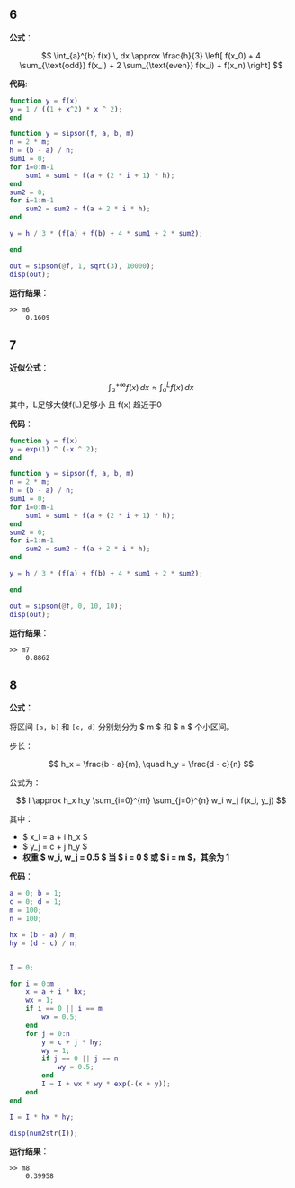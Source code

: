## 6

**公式**：


$$
\int_{a}^{b} f(x) \, dx \approx \frac{h}{3} \left[ f(x_0) + 4 \sum_{\text{odd}} f(x_i) + 2 \sum_{\text{even}} f(x_i) + f(x_n) \right]
$$

**代码**:

```matlab
function y = f(x)
y = 1 / ((1 + x^2) * x ^ 2);
end

function y = sipson(f, a, b, m)
n = 2 * m;
h = (b - a) / n;
sum1 = 0;
for i=0:m-1
    sum1 = sum1 + f(a + (2 * i + 1) * h);
end
sum2 = 0;
for i=1:m-1
    sum2 = sum2 + f(a + 2 * i * h);
end

y = h / 3 * (f(a) + f(b) + 4 * sum1 + 2 * sum2);

end

out = sipson(@f, 1, sqrt(3), 10000);
disp(out);
```

**运行结果**：

```text
>> m6
    0.1609
```

## 7

**近似公式**：

$$
\int_{a}^{+\infty} f(x) \, dx \approx \int_{a}^{L} f(x) \, dx
$$
其中，L足够大使f(L)足够小 且 f(x) 趋近于0

**代码**：

```matlab
function y = f(x)
y = exp(1) ^ (-x ^ 2);
end

function y = sipson(f, a, b, m)
n = 2 * m;
h = (b - a) / n;
sum1 = 0;
for i=0:m-1
    sum1 = sum1 + f(a + (2 * i + 1) * h);
end
sum2 = 0;
for i=1:m-1
    sum2 = sum2 + f(a + 2 * i * h);
end

y = h / 3 * (f(a) + f(b) + 4 * sum1 + 2 * sum2);

end

out = sipson(@f, 0, 10, 10);
disp(out);
```

**运行结果**：

```text
>> m7
    0.8862
```

## 8

**公式：**

将区间 `[a, b]` 和 `[c, d]` 分别划分为 $ m $ 和 $ n $ 个小区间。

步长：

$$
h_x = \frac{b - a}{m}, \quad h_y = \frac{d - c}{n}
$$

公式为：

$$
I \approx h_x h_y \sum_{i=0}^{m} \sum_{j=0}^{n} w_i w_j f(x_i, y_j)
$$

其中：

- $ x_i = a + i h_x $
- $ y_j = c + j h_y $
- **权重 $ w_i, w_j = 0.5 $ 当 $ i = 0 $ 或 $ i = m $，其余为 1**

**代码**：

```matlab
a = 0; b = 1;
c = 0; d = 1;
m = 100;
n = 100;

hx = (b - a) / m;
hy = (d - c) / n;


I = 0;

for i = 0:m
    x = a + i * hx;
    wx = 1;
    if i == 0 || i == m
        wx = 0.5;
    end
    for j = 0:n
        y = c + j * hy;
        wy = 1;
        if j == 0 || j == n
            wy = 0.5;
        end
        I = I + wx * wy * exp(-(x + y));
    end
end

I = I * hx * hy;

disp(num2str(I));
```

**运行结果**：

```text
>> m8
    0.39958
```